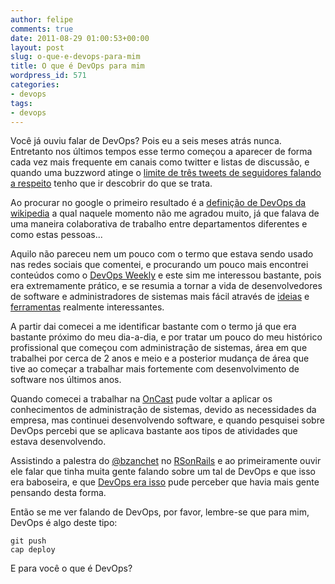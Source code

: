 ```yaml
---
author: felipe
comments: true
date: 2011-08-29 01:00:53+00:00
layout: post
slug: o-que-e-devops-para-mim
title: O que é DevOps para mim
wordpress_id: 571
categories:
- devops
tags:
- devops
---
```


Você já ouviu falar de DevOps? Pois eu a seis meses atrás nunca. Entretanto nos últimos tempos esse termo começou a aparecer de forma cada vez mais frequente em canais como twitter e listas de discussão, e quando uma buzzword atinge o [limite de três tweets de seguidores falando a respeito](http://pt.wikipedia.org/wiki/Transtorno_obsessivo-compulsivo) tenho que ir descobrir do que se trata.

Ao procurar no google o primeiro resultado é a [definição de DevOps da wikipedia](http://en.wikipedia.org/wiki/DevOps) a qual naquele momento não me agradou muito, já que falava de uma maneira colaborativa de trabalho entre departamentos diferentes e como estas pessoas...

Aquilo não pareceu nem um pouco com o termo que estava sendo usado nas redes sociais que comentei, e procurando um pouco mais encontrei conteúdos como o [DevOps Weekly](http://devopsweekly.com/) e este sim me interessou bastante, pois era extremamente prático, e se resumia a tornar a vida de desenvolvedores de software e administradores de sistemas mais fácil através de [ideias](http://engineering.gomiso.com/2011/08/26/forget-chef-or-puppet-automate-with-sprinkle/) e [ferramentas](https://github.com/crafterm/sprinkle) realmente interessantes.

A partir dai comecei a me identificar bastante com o termo já que era bastante próximo do meu dia-a-dia, e por tratar um pouco do meu histórico profissional que começou com administração de sistemas, área em que trabalhei por cerca de 2 anos e meio e a posterior mudança de área que tive ao começar a trabalhar mais fortemente com desenvolvimento de software nos últimos anos.

Quando comecei a trabalhar na [OnCast](http://oncast.com.br/) pude voltar a aplicar os conhecimentos de administração de sistemas, devido as necessidades da empresa, mas continuei desenvolvendo software, e quando pesquisei sobre DevOps percebi que se aplicava bastante aos tipos de atividades que estava desenvolvendo.

Assistindo a palestra do [@bzanchet](http://twitter.com/bzanchet) no [RSonRails](http://rsonrails.com.br/) e ao primeiramente ouvir ele falar que tinha muita gente falando sobre um tal de DevOps e que isso era baboseira, e que [DevOps era isso](http://www.slideshare.net/bzanchet/causos-da-linha-de-frente-rsonrails-2011/26) pude perceber que havia mais gente pensando desta forma.

Então se me ver falando de DevOps, por favor, lembre-se que para mim, DevOps é algo deste tipo:


    
    
    git push
    cap deploy
    



E para você o que é DevOps?
